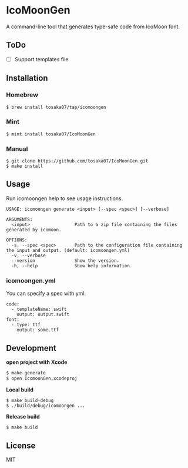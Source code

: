 # IcoMoonGen

A command-line tool that generates type-safe code from IcoMoon font.

## ToDo

- [ ] Support templates file

## Installation
### Homebrew
```shell
$ brew install tosaka07/tap/icomoongen
```
### Mint
```shell
$ mint install tosaka07/IcoMoonGen
```
### Manual
```shell
$ git clone https://github.com/tosaka07/IcoMoonGen.git
$ make install
```

## Usage

Run icomoongen help to see usage instructions.

```
USAGE: icomoongen generate <input> [--spec <spec>] [--verbose]

ARGUMENTS:
  <input>                 Path to a zip file containing the files generated by icomoon.

OPTIONS:
  -s, --spec <spec>       Path to the configuration file containing the input and output. (default: icomoongen.yml)
  -v, --verbose
  --version               Show the version.
  -h, --help              Show help information.
```

### icomoongen.yml

You can specify a spec with yml.

```
code:
  - templateName: swift
    output: output.swift
font:
  - type: ttf
    output: some.ttf
```

## Development

**open project with Xcode**

```sh
$ make generate
$ open IcomoonGen.xcodeproj
```

**Local build**

```
$ make build-debug
$ ./build/debug/icomoongen ...
```

**Release build**

```sh
$ make build
```

## License

MIT
